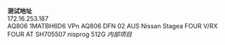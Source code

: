 **测试地址**  
172.16.253.187  
<rom base="NISSAN_01">
    <romid>
	<xmlid>AQ806</xmlid>
	<hwid>1MATBH6D6</hwid>
      <internalidaddress>VPn</internalidaddress>
      <internalidstring>AQ806</internalidstring>
      <ecuid>DFN</ecuid>
      <year>02</year>
      <market>AUS</market>
      <make>Nissan</make>
      <model>Stagea</model>
      <submodel>FOUR V/RX FOUR</submodel>
      <transmission>AT</transmission>
      <memmodel>SH705507</memmodel>
      <flashmethod>nisprog</flashmethod>
      <filesize>512G</filesize>
    </romid>
*内部项目*  
